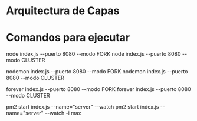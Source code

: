 # Arquitectura de Capas

# Comandos para ejecutar 

node index.js --puerto 8080 --modo FORK
node index.js --puerto 8080 --modo CLUSTER

nodemon index.js --puerto 8080 --modo FORK
nodemon index.js --puerto 8080 --modo CLUSTER

forever index.js --puerto 8080 --modo FORK
forever index.js --puerto 8080 --modo CLUSTER

pm2 start index.js --name="server" --watch 
pm2 start index.js --name="server" --watch -i max